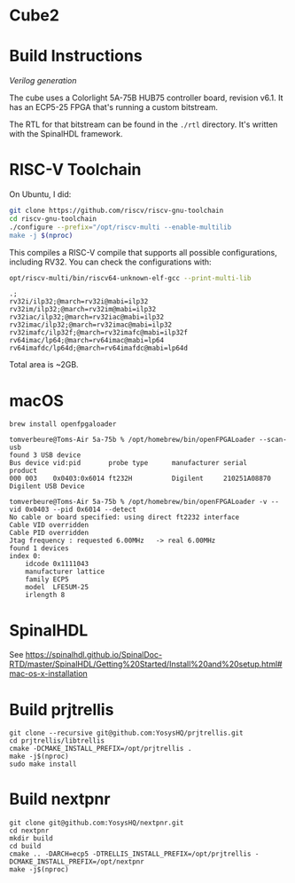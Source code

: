 
Cube2
=====

# Build Instructions

*Verilog generation*

The cube uses a Colorlight 5A-75B HUB75 controller board, revision v6.1. It has
an ECP5-25 FPGA that's running a custom bitstream.

The RTL for that bitstream can be found in the `./rtl` directory. It's written
with the SpinalHDL framework.

# RISC-V Toolchain

On Ubuntu, I did:

```sh
git clone https://github.com/riscv/riscv-gnu-toolchain
cd riscv-gnu-toolchain
./configure --prefix="/opt/riscv-multi --enable-multilib
make -j $(nproc)
```

This compiles a RISC-V compile that supports all possible configurations, including
RV32. You can check the configurations with:

```sh
opt/riscv-multi/bin/riscv64-unknown-elf-gcc --print-multi-lib
```
```
.;
rv32i/ilp32;@march=rv32i@mabi=ilp32
rv32im/ilp32;@march=rv32im@mabi=ilp32
rv32iac/ilp32;@march=rv32iac@mabi=ilp32
rv32imac/ilp32;@march=rv32imac@mabi=ilp32
rv32imafc/ilp32f;@march=rv32imafc@mabi=ilp32f
rv64imac/lp64;@march=rv64imac@mabi=lp64
rv64imafdc/lp64d;@march=rv64imafdc@mabi=lp64d
```

Total area is ~2GB.

# macOS

```
brew install openfpgaloader
```

```
tomverbeure@Toms-Air 5a-75b % /opt/homebrew/bin/openFPGALoader --scan-usb
found 3 USB device
Bus device vid:pid       probe type      manufacturer serial               product
000 003    0x0403:0x6014 ft232H          Digilent     210251A08870         Digilent USB Device
```



```
tomverbeure@Toms-Air 5a-75b % /opt/homebrew/bin/openFPGALoader -v --vid 0x0403 --pid 0x6014 --detect
No cable or board specified: using direct ft2232 interface
Cable VID overridden
Cable PID overridden
Jtag frequency : requested 6.00MHz   -> real 6.00MHz
found 1 devices
index 0:
	idcode 0x1111043
	manufacturer lattice
	family ECP5
	model  LFE5UM-25
	irlength 8
```

# SpinalHDL


See https://spinalhdl.github.io/SpinalDoc-RTD/master/SpinalHDL/Getting%20Started/Install%20and%20setup.html#mac-os-x-installation




# Build prjtrellis

```
git clone --recursive git@github.com:YosysHQ/prjtrellis.git
cd prjtrellis/libtrellis
cmake -DCMAKE_INSTALL_PREFIX=/opt/prjtrellis .
make -j$(nproc)
sudo make install
```

# Build nextpnr

```
git clone git@github.com:YosysHQ/nextpnr.git
cd nextpnr
mkdir build
cd build
cmake .. -DARCH=ecp5 -DTRELLIS_INSTALL_PREFIX=/opt/prjtrellis -DCMAKE_INSTALL_PREFIX=/opt/nextpnr
make -j$(nproc)
```
